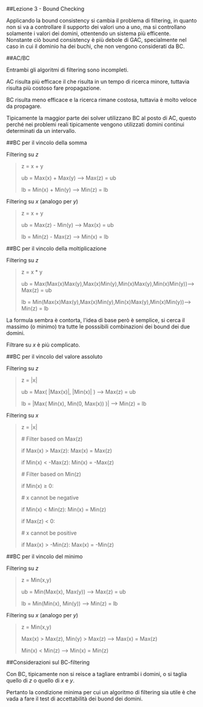 ##Lezione 3 - Bound Checking

Applicando la bound consistency si cambia il problema di filtering, in quanto non si va a controllare il supporto dei valori uno a uno, ma si controllano solamente i valori dei domini, ottentendo un sistema più efficente.
Nonstante ciò bound consistency è più debole di GAC, specialmente nel caso in cui il dominio ha dei buchi, che non vengono considerati da BC.

##AC/BC

Entrambi gli algoritmi di filtering sono incompleti.

AC risulta più efficace il che risulta in un tempo di ricerca minore, tuttavia risulta più costoso fare propagazione.

BC risulta meno efficace e la ricerca rimane costosa, tuttavia è molto veloce da propagare.

Tipicamente la maggior parte dei solver utilizzano BC al posto di AC, questo perché nei problemi reali tipicamente vengono utilizzati domini continui determinati da un intervallo.

##BC per il vincolo della somma

Filtering su *z*

> z = x + y
> 
> ub = Max(x) + Max(y) --> Max(z) = ub
> 
> lb = Min(x) + Min(y) --> Min(z) = lb

Filtering su *x* (analogo per *y*)

> z = x + y
> 
> ub = Max(z) - Min(y) --> Max(x) = ub
> 
> lb = Min(z) - Max(z) --> Min(x) = lb

##BC per il vincolo della moltiplicazione

Filtering su *z*

> z = x * y
> 
> ub = Max(Max(x)Max(y),Max(x)Min(y),Min(x)Max(y),Min(x)Min(y))--> Max(z) = ub
> 
> lb = Min(Max(x)Max(y),Max(x)Min(y),Min(x)Max(y),Min(x)Min(y))--> Min(z) = lb

La formula sembra è contorta, l'idea di base però è semplice, si cerca il massimo (o minimo) tra tutte le posssibili combinazioni dei bound dei due domini.

Filtrare su *x* è più complicato.

##BC per il vincolo del valore assoluto

Filtering su *z*

> z = |x|
> 
> ub = Max( |Max(x)|, |Min(x)| ) --> Max(z) = ub
> 
> lb = |Max( Min(x), Min(0, Max(x)) )| --> Min(z) = lb

Filtering su *x*

> z = |x|
> 
> \# Filter based on Max(z)
> 
> if Max(x) > Max(z): Max(x) = Max(z)
> 
> if Min(x) < -Max(z): Min(x) = -Max(z)
> 
> \# Filter based on Min(z)
> 
> if Min(x) ≥ 0: 
> 
> \# x cannot be negative
> 
>   if Min(x) < Min(z): Min(x) = Min(z)
> 
> if Max(z) < 0: 
> 
> \# x cannot be positive
> 
>   if Max(x) > -Min(z): Max(x) = -Min(z)

##BC per il vincolo del minimo

Filtering su *z*

> z = Min(x,y)
> 
> ub = Min(Max(x), Max(y)) --> Max(z) = ub
> 
> lb = Min(Min(x), Min(y)) --> Min(z) = lb

Filtering su *x* (analogo per *y*)

> z = Min(x,y)
> 
> Max(x) > Max(z), Min(y) > Max(z) --> Max(x) = Max(z)
> 
> Min(x) < Min(z) --> Min(x) = Min(z)

##Considerazioni sul BC-filtering

Con BC, tipicamente non si reisce a tagliare entrambi i domini, o si taglia quello di *z* o quello di *x* e *y*.

Pertanto la condizione minima per cui un algoritmo di filtering sia utile è che vada a fare il test di accettabilità dei buond dei domini.






















